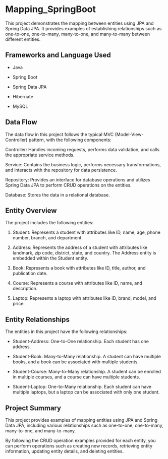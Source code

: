 # Mapping_SpringBoot

This project demonstrates the mapping between entities using JPA and Spring Data JPA. It provides examples of establishing relationships such as one-to-one, one-to-many, many-to-one, and many-to-many between different entities.

## Frameworks and Language Used

* Java

* Spring Boot

* Spring Data JPA

* Hibernate

* MySQL



## Data Flow

The data flow in this project follows the typical MVC (Model-View-Controller) pattern, with the following components:

Controller: Handles incoming requests, performs data validation, and calls the appropriate service methods.

Service: Contains the business logic, performs necessary transformations, and interacts with the repository for data persistence.

Repository: Provides an interface for database operations and utilizes Spring Data JPA to perform CRUD operations on the entities.

Database: Stores the data in a relational database.

## Entity Overview

The project includes the following entities:

1. Student: Represents a student with attributes like ID, name, age, phone number, branch, and department.

2. Address: Represents the address of a student with attributes like landmark, zip code, district, state, and country. The Address entity is embedded within the Student entity.

3. Book: Represents a book with attributes like ID, title, author, and publication date.

4. Course: Represents a course with attributes like ID, name, and description.

5. Laptop: Represents a laptop with attributes like ID, brand, model, and price.

## Entity Relationships

The entities in this project have the following relationships:

* Student-Address: One-to-One relationship. Each student has one address.

* Student-Book: Many-to-Many relationship. A student can have multiple books, and a book can be associated with multiple students.

* Student-Course: Many-to-Many relationship. A student can be enrolled in multiple courses, and a course can have multiple students.

* Student-Laptop: One-to-Many relationship. Each student can have multiple laptops, but a laptop can be associated with only one student.

## Project Summary

This project provides examples of mapping entities using JPA and Spring Data JPA, including various relationships such as one-to-one, one-to-many, many-to-one, and many-to-many.

By following the CRUD operation examples provided for each entity, you can perform operations such as creating new records, retrieving entity information, updating entity details, and deleting entities.
